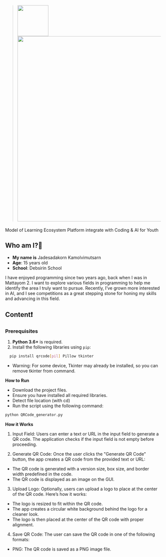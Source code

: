 > # <img src="https://github.com/user-attachments/assets/3c74ba02-76ee-4bba-901e-7de522a8bd32" width="100"/> <img src = "https://github.com/user-attachments/assets/051a5685-a42b-48f4-a8ec-5b5321cd46fb" width="600"/>
Model of Learning Ecosystem Platform integrate with Coding & AI for Youth

## Who am I?🧐
- **My name is**  Jadesadakorn Kamolvimutsarn
- **Age**: 15 years old
- **School**: Debsirin School

I have enjoyed programming since two years ago, back when I was in Mattayom 2. I want to explore various fields in programming to help me identify the area I truly want to pursue. Recently, I’ve grown more interested in AI, and I see competitions as a great stepping stone for honing my skills and advancing in this field.

## Content❗

### Prerequisites
1. **Python 3.6+** is required.
2. Install the following libraries using `pip`:
``` bash
  pip install qrcode[pil] Pillow tkinter
  ```
* Warning: For some device, Tkinter may already be installed, so you can remove tkinter from command.

**How to Run**
* Download the project files.
* Ensure you have installed all required libraries.
* Detect file location (with cd)
* Run the script using the following command:
``` bash
python QRCode_generator.py
```
**How it Works**

1. Input Field: Users can enter a text or URL in the input field to generate a QR code. The application checks if the input field is not empty before proceeding.

2. Generate QR Code: Once the user clicks the "Generate QR Code" button, the app creates a QR code from the provided text or URL:

  * The QR code is generated with a version size, box size, and border width predefined in the code.
  * The QR code is displayed as an image on the GUI.
    
3. Upload Logo: Optionally, users can upload a logo to place at the center of the QR code. Here’s how it works:

  * The logo is resized to fit within the QR code.
  * The app creates a circular white background behind the logo for a cleaner look.
  * The logo is then placed at the center of the QR code with proper alignment.
    
4. Save QR Code: The user can save the QR code in one of the following formats:

  * PNG: The QR code is saved as a PNG image file.
